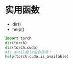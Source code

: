 # 实用函数

- dir()
- help()

~~~python
import torch
dir(torch)
dir(torch.cuda)
#is_available没有括号！
help(torch.cuda.is_available)
~~~
